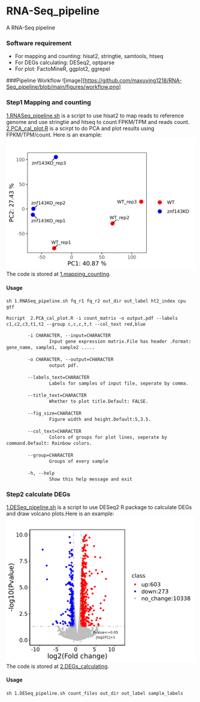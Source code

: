 # RNA-Seq_pipeline
A RNA-Seq pipeline

### Software requirement
- For mapping and counting: hisat2, stringtie, samtools, htseq  
- For DEGs calculating: DESeq2, optparse  
- For plot: FactoMineR, ggplot2, ggrepel

###Pipeline Workflow
![image][https://github.com/maxuying1218/RNA-Seq_pipeline/blob/main/figures/workflow.png]

### Step1 Mapping and counting
[1.RNASeq_pipeline.sh](https://github.com/maxuying1218/RNA-Seq_pipeline/blob/main/1.mapping_counting/1.RNASeq_pipeline.sh) is a script to use hisat2 to map reads to reference genome and use stringtie and htseq to count FPKM/TPM and reads count.  
[2.PCA_cal_plot.R](https://github.com/maxuying1218/RNA-Seq_pipeline/blob/main/1.mapping_counting/2.PCA_cal_plot.R) is a scirpt to do PCA and plot results using FPKM/TPM/count. Here is an example:  
![image](https://github.com/maxuying1218/RNA-Seq_pipeline/blob/main/figures/1.PCA_example.png)
The code is stored at [1.mapping_counting](1.mapping_counting).
#### Usage 
```
sh 1.RNASeq_pipeline.sh fq_r1 fq_r2 out_dir out_label ht2_index cpu gtf  
```
```
Rscript  2.PCA_cal_plot.R -i count_matrix -o output.pdf --labels c1,c2,c3,t1,t2 --group c,c,c,t,t --col_text red,blue
```
```
        -i CHARACTER, --input=CHARACTER
                Input gene expression matrix.File has header .Format: gene_name, sample1, sample2 .....

        -o CHARACTER, --output=CHARACTER
                output pdf.

        --labels_text=CHARACTER
                Labels for samples of input file, seperate by comma.

        --title_text=CHARACTER
                Whether to plot title.Default: FALSE.

        --fig_size=CHARACTER
                Figure width and height.Default:5,3.5.

        --col_text=CHARACTER
                Colors of groups for plot lines, seperate by command.Default: Rainbow colors.

        --group=CHARACTER
                Groups of every sample

        -h, --help
                Show this help message and exit
```
### Step2 calculate DEGs
[1.DESeq_pipeline.sh](https://github.com/maxuying1218/RNA-Seq_pipeline/blob/main/2.DEGs_calculating/1.DESeq_pipeline.sh) is a script to use DESeq2 R package to calculate DEGs and draw volcano plots.Here is an example:  
![image](https://github.com/maxuying1218/RNA-Seq_pipeline/blob/main/figures/2.DEGs_volcano_example.png)
The code is stored at [2.DEGs_calculating](./2.DEGs_calculating).  

#### Usage
```
sh 1.DESeq_pipeline.sh count_files out_dir out_label sample_labels
```
